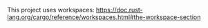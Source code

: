 This project uses workspaces:
https://doc.rust-lang.org/cargo/reference/workspaces.html#the-workspace-section
